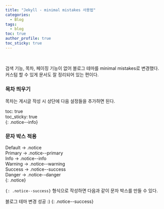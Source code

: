 ```yaml
---
title: "Jekyll - minimal mistakes 사용법"
categories:
  - Blog
tags:
  - blog
toc: true
author_profile: true
toc_sticky: true
---
```


<br />   


검색 기능, 목차, 페이징 기능이 없어 블로그 테마를 minimal mistakes로 변경했다.             
커스텀 할 수 있게 문서도 잘 정리되어 있는 편이다.  

### 목차 띄우기
목차는 게시글 작성 시 상단에 다음 설정들을 추가하면 된다. 

toc: true  
toc_sticky: true  
{: .notice--info}


### 문자 박스 적용 


Default → .notice  
Primary	→ .notice--primary  
Info	→ .notice--info  
Warning	→ .notice--warning  
Success	→ .notice--success  
Danger	→ .notice--danger  
{: .notice}

`{: .notice--success}` 형식으로 작성하면 다음과 같이 문자 박스를 만들 수 있다. 

블로그 테마 변경 성공 :) 
{: .notice--success}




